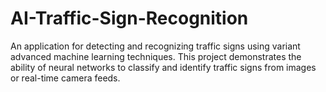 # AI-Traffic-Sign-Recognition
An application for detecting and recognizing traffic signs using variant advanced machine learning techniques. This project demonstrates the ability of neural networks to classify and identify traffic signs from images or real-time camera feeds.
